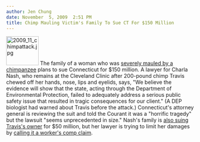 ```yaml
---
author: Jen Chung
date: November  5, 2009  2:51 PM
title: Chimp Mauling Victim's Family To Sue CT For $150 Million
---
```


<p><span class="mt-enclosure mt-enclosure-image" style="display: inline;"> <img alt="2009_11_chimpattack.jpg" src="https://web.archive.org/web/20110629185452im_/http://gothamist.com/attachments/jen/2009_11_chimpattack.jpg" width="87" height="78" class="image-right"> </span>The family of a woman who was <a href="https://web.archive.org/web/20110629185452/http://gothamist.com/2009/02/17/chimpanzee_killed_after_attacking_o.php">severely mauled by a chimpanzee</a> plans to sue Connecticut for $150 million. A lawyer for Charla Nash, who remains at the Cleveland Clinic after 200-pound chimp Travis chewed off her hands, nose, lips and eyelids, says, &quot;We believe the evidence will show that the state, acting through the Department of Environmental Protection, failed to adequately address a serious public safety issue that resulted in tragic consequences for our client.&quot; (A DEP biologist had warned about Travis before the attack.)  Connecticut&apos;s attorney general is reviewing the suit and told the Courant it was a &quot;horrific tragedy&quot; but the lawsuit &quot;seems unprecedented in size.&quot; Nash&apos;s family is <a href="https://web.archive.org/web/20110629185452/http://gothamist.com/2009/03/17/chimp_mauling_victims_family_seeks.php">also suing Travis&apos;s owner</a> for $50 million, but her lawyer is trying to limit her damages by <a href="https://web.archive.org/web/20110629185452/http://gothamist.com/2009/10/15/ct_chimp_mauling_chimp_owners_worke.php">calling it a worker&apos;s comp claim</a>.</p>